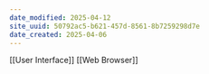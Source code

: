 ```yaml
---
date_modified: 2025-04-12
site_uuid: 50792ac5-b621-457d-8561-8b7259298d7e
date_created: 2025-04-06
---
```


[[User Interface]]
[[Web Browser]]